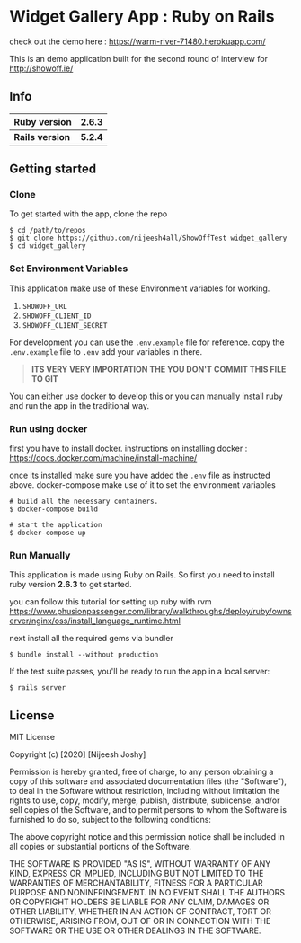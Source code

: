 
# Widget Gallery App : Ruby on Rails

check out the demo here : https://warm-river-71480.herokuapp.com/

This is an demo application built for the second round of interview for http://showoff.ie/ 

## Info

|Ruby version  | 2.6.3 |
|--|--|
| **Rails version** | **5.2.4** |

## Getting started
### Clone
To get started with the app, clone the repo 
```
$ cd /path/to/repos
$ git clone https://github.com/nijeesh4all/ShowOffTest widget_gallery
$ cd widget_gallery
```
### Set Environment Variables

This application make use of these Environment variables for working.

 1. `SHOWOFF_URL`
 2. `SHOWOFF_CLIENT_ID`
 3. `SHOWOFF_CLIENT_SECRET`
 
 For development you can use the `.env.example` file for reference.
 copy the `.env.example` file to `.env` add your variables in there.

>**ITS VERY VERY IMPORTATION THE YOU DON'T COMMIT THIS FILE TO GIT** 

You can either use docker to develop this or you can manually install ruby and run the app in the traditional way. 

### Run using docker

first you have to install docker. 
instructions on installing docker : https://docs.docker.com/machine/install-machine/

once its installed make sure you have added the `.env` file as instructed above. docker-compose make use of it to set the environment variables
 
```
# build all the necessary containers.
$ docker-compose build

# start the application
$ docker-compose up
```

### Run Manually
This application is made using Ruby on Rails. So first you need to install ruby version **2.6.3** to get started.

you can follow this tutorial for setting up ruby with rvm https://www.phusionpassenger.com/library/walkthroughs/deploy/ruby/ownserver/nginx/oss/install_language_runtime.html
 
next install all the required gems via bundler
```
$ bundle install --without production
```
If the test suite passes, you'll be ready to run the app in a local server:

```
$ rails server
```

## License

MIT License

Copyright (c) [2020] [Nijeesh Joshy]

Permission is hereby granted, free of charge, to any person obtaining a copy
of this software and associated documentation files (the "Software"), to deal
in the Software without restriction, including without limitation the rights
to use, copy, modify, merge, publish, distribute, sublicense, and/or sell
copies of the Software, and to permit persons to whom the Software is
furnished to do so, subject to the following conditions:

The above copyright notice and this permission notice shall be included in all
copies or substantial portions of the Software.

THE SOFTWARE IS PROVIDED "AS IS", WITHOUT WARRANTY OF ANY KIND, EXPRESS OR
IMPLIED, INCLUDING BUT NOT LIMITED TO THE WARRANTIES OF MERCHANTABILITY,
FITNESS FOR A PARTICULAR PURPOSE AND NONINFRINGEMENT. IN NO EVENT SHALL THE
AUTHORS OR COPYRIGHT HOLDERS BE LIABLE FOR ANY CLAIM, DAMAGES OR OTHER
LIABILITY, WHETHER IN AN ACTION OF CONTRACT, TORT OR OTHERWISE, ARISING FROM,
OUT OF OR IN CONNECTION WITH THE SOFTWARE OR THE USE OR OTHER DEALINGS IN THE
SOFTWARE.
<!--stackedit_data:
eyJoaXN0b3J5IjpbMjEwNDg2Mjc3NiwxMDM1MDg0MzMsLTE3OD
g5NTkxMDNdfQ==
-->